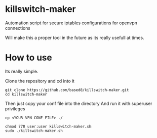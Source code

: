 # killswitch-maker
Automation script for secure iptables configurations for openvpn connections

Will make this a proper tool in the future as its really usefull at times. 

# How to use
Its really simple. 

Clone the repository and cd into it
```
git clone https://github.com/based8/killswitch-maker.git
cd killswitch-maker
```

Then just copy your conf file into the directory
And run it with superuser privileges
```
cp <YOUR VPN CONF FILE> ./

chmod 770 user:user killswitch-maker.sh
sudo ./killswitch-maker.sh
```


